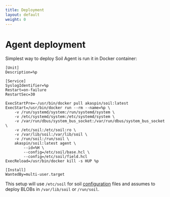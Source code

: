 ```yaml
---
title: Deployment
layout: default
weight: 0
---
```


# Agent deployment

Simplest way to deploy Soil Agent is run it in Docker container:

```
[Unit]
Description=%p

[Service]
SyslogIdentifier=%p
Restart=on-failure
RestartSec=30

ExecStartPre=-/usr/bin/docker pull akaspin/soil:latest
ExecStart=/usr/bin/docker run --rm --name=%p \
    -v /run/systemd/system:/run/systemd/system \
    -v /etc/systemd/system:/etc/systemd/system \
    -v /var/run/dbus/system_bus_socket:/var/run/dbus/system_bus_socket \
    -v /etc/soil:/etc/soil:ro \
    -v /var/lib/soil:/var/lib/soil \
    -v /run/soil:/run/soil \
    akaspin/soil:latest agent \
        --id=%H \
        --config=/etc/soil/base.hcl \
        --config=/etc/soil/field.hcl
ExecReload=/usr/bin/docker kill -s HUP %p

[Install]
WantedBy=multi-user.target
```

This setup will use `/etc/soil` for soil [configuration]({{site.baseurl}}/agent/configuration) files and assumes to deploy BLOBs in `/var/lib/soil` or `/run/soil`.
